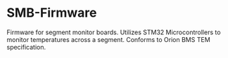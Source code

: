 # SMB-Firmware
Firmware for segment monitor boards. Utilizes STM32 Microcontrollers to monitor temperatures across a segment. Conforms to Orion BMS TEM specification.
